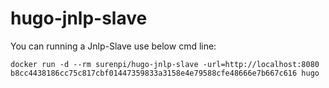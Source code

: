 # hugo-jnlp-slave

You can running a Jnlp-Slave use below cmd line:

`docker run -d --rm surenpi/hugo-jnlp-slave -url=http://localhost:8080 b8cc4438186cc75c817cbf01447359833a3158e4e79588cfe48666e7b667c616 hugo`
